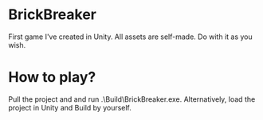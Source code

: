 # BrickBreaker
 First game I've created in Unity. All assets are self-made. Do with it as you wish.


# How to play?
Pull the project and and run .\Build\BrickBreaker.exe. Alternatively, load the project in Unity and Build by yourself.